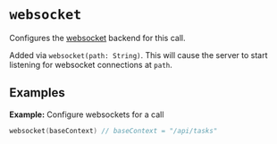# `websocket`

Configures the [websocket](./websockets.md) backend for this call.

Added via `websocket(path: String)`. This will cause the server to start listening for websocket connections at `path`.

## Examples

__Example:__ Configure websockets for a call

```kotlin
websocket(baseContext) // baseContext = "/api/tasks"
```
